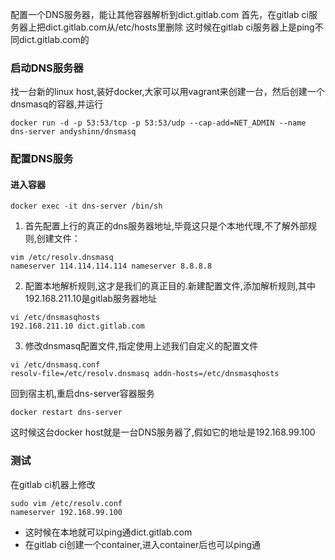 配置一个DNS服务器，能让其他容器解析到dict.gitlab.com
首先，在gitlab ci服务器上把dict.gitlab.com从/etc/hosts里删除
这时候在gitlab ci服务器上是ping不同dict.gitlab.com的

### 启动DNS服务器
找一台新的linux host,装好docker,大家可以用vagrant来创建一台，然后创建一个dnsmasq的容器,并运行

```
docker run -d -p 53:53/tcp -p 53:53/udp --cap-add=NET_ADMIN --name dns-server andyshinn/dnsmasq
```

### 配置DNS服务
#### 进入容器

```
docker exec -it dns-server /bin/sh
```

1. 首先配置上行的真正的dns服务器地址,毕竟这只是个本地代理,不了解外部规则,创建文件：
```
vim /etc/resolv.dnsmasq
nameserver 114.114.114.114 nameserver 8.8.8.8
```
2. 配置本地解析规则,这才是我们的真正目的.新建配置文件,添加解析规则,其中192.168.211.10是gitlab服务器地址
```
vi /etc/dnsmasqhosts
192.168.211.10 dict.gitlab.com
```
3. 修改dnsmasq配置文件,指定使用上述我们自定义的配置文件
```
vi /etc/dnsmasq.conf
resolv-file=/etc/resolv.dnsmasq addn-hosts=/etc/dnsmasqhosts
```

回到宿主机,重启dns-server容器服务
```
docker restart dns-server
```
这时候这台docker host就是一台DNS服务器了,假如它的地址是192.168.99.100

### 测试
在gitlab ci机器上修改 
```
sudo vim /etc/resolv.conf
nameserver 192.168.99.100
```
- 这时候在本地就可以ping通dict.gitlab.com
- 在gitlab ci创建一个container,进入container后也可以ping通
